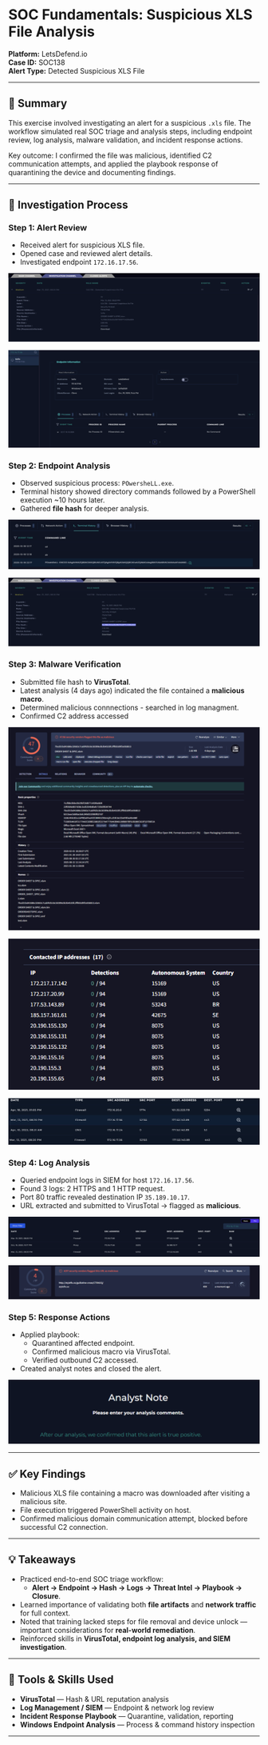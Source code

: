 # SOC Fundamentals: Suspicious XLS File Analysis

**Platform:** LetsDefend.io  
**Case ID:** SOC138  
**Alert Type:** Detected Suspicious XLS File  

---

## 📝 Summary
This exercise involved investigating an alert for a suspicious `.xls` file. The workflow simulated real SOC triage and analysis steps, including endpoint review, log analysis, malware validation, and incident response actions.  

Key outcome: I confirmed the file was malicious, identified C2 communication attempts, and applied the playbook response of quarantining the device and documenting findings.  

---

## 🔎 Investigation Process

### Step 1: Alert Review
- Received alert for suspicious XLS file.  
- Opened case and reviewed alert details.  
- Investigated endpoint `172.16.17.56`.

![Alert](https://github.com/JustInCybersecurity/Suspicious-XLS-File-Analysis/blob/main/Alert.png?raw=true)

![Endpoint Analysis](https://github.com/JustInCybersecurity/Suspicious-XLS-File-Analysis/blob/main/Endpoint%20Process.png?raw=true)

### Step 2: Endpoint Analysis
- Observed suspicious process: `POwersheLL.exe`.  
- Terminal history showed directory commands followed by a PowerShell execution ~10 hours later.  
- Gathered **file hash** for deeper analysis.

![Terminal History](https://github.com/JustInCybersecurity/Suspicious-XLS-File-Analysis/blob/main/Terminal%20History.png?raw=true)

![File Hash](https://github.com/JustInCybersecurity/Suspicious-XLS-File-Analysis/blob/main/Grabbed%20File%20Hash.png?raw=true)

### Step 3: Malware Verification
- Submitted file hash to **VirusTotal**.  
- Latest analysis (4 days ago) indicated the file contained a **malicious macro**.  
- Determined malicious connnections - searched in log managment.
- Confirmed C2 address accessed

![File Analysis](https://github.com/JustInCybersecurity/Suspicious-XLS-File-Analysis/blob/main/Malware%20verification%20virus%20total.png?raw=true)

![IPs](https://github.com/JustInCybersecurity/Suspicious-XLS-File-Analysis/blob/main/Contacted%20IPs.png?raw=true)

![LogManagement](https://github.com/JustInCybersecurity/Suspicious-XLS-File-Analysis/blob/main/LogManagement%20C2.png?raw=true)

### Step 4: Log Analysis
- Queried endpoint logs in SIEM for host `172.16.17.56`.  
- Found 3 logs: 2 HTTPS and 1 HTTP request.  
- Port 80 traffic revealed destination IP `35.189.10.17`.  
- URL extracted and submitted to VirusTotal → flagged as **malicious**.

![Log Analysis](https://github.com/JustInCybersecurity/Suspicious-XLS-File-Analysis/blob/main/Log%20Analysis.png?raw=true)

![URL Analysis](https://github.com/JustInCybersecurity/Suspicious-XLS-File-Analysis/blob/main/url%20virus%20total.png?raw=true)

### Step 5: Response Actions
- Applied playbook:
  - Quarantined affected endpoint.  
  - Confirmed malicious macro via VirusTotal.  
  - Verified outbound C2 accessed.
- Created analyst notes and closed the alert.

![Analyst Note](https://github.com/JustInCybersecurity/Suspicious-XLS-File-Analysis/blob/main/analyst%20note.png?raw=true)

---

## ✅ Key Findings
- Malicious XLS file containing a macro was downloaded after visiting a malicious site.  
- File execution triggered PowerShell activity on host.  
- Confirmed malicious domain communication attempt, blocked before successful C2 connection.  

---

## 💡 Takeaways
- Practiced end-to-end SOC triage workflow:
  - **Alert → Endpoint → Hash → Logs → Threat Intel → Playbook → Closure**.  
- Learned importance of validating both **file artifacts** and **network traffic** for full context.  
- Noted that training lacked steps for file removal and device unlock — important considerations for **real-world remediation**.  
- Reinforced skills in **VirusTotal, endpoint log analysis, and SIEM investigation**.  

---

## 🔗 Tools & Skills Used
- **VirusTotal** — Hash & URL reputation analysis  
- **Log Management / SIEM** — Endpoint & network log review  
- **Incident Response Playbook** — Quarantine, validation, reporting  
- **Windows Endpoint Analysis** — Process & command history inspection  

---
